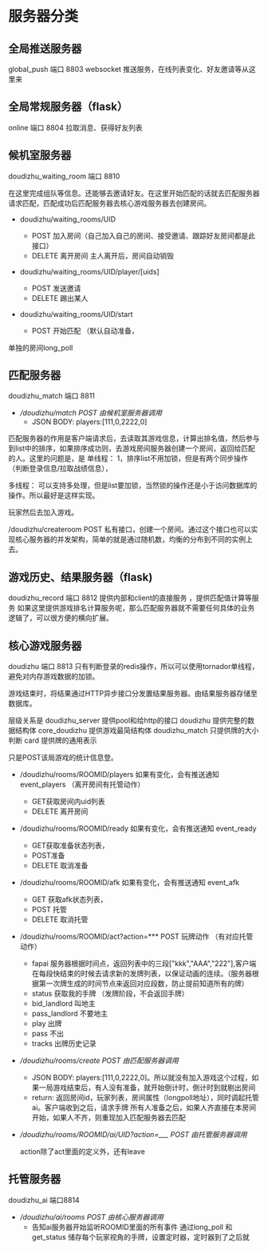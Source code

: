 # 服务器分类

## 全局推送服务器
global_push 端口 8803
websocket 推送服务，在线列表变化、好友邀请等从这里来

## 全局常规服务器（flask）
online 端口 8804
拉取消息、获得好友列表

## 候机室服务器
doudizhu_waiting_room 端口 8810

在这里完成组队等信息。还能够去邀请好友。在这里开始匹配的话就去匹配服务器请求匹配，匹配成功后匹配服务器去核心游戏服务器去创建房间。

* doudizhu/waiting_rooms/UID
    - POST 加入房间（自己加入自己的房间、接受邀请、跟踪好友房间都是此接口）
    - DELETE 离开房间 主人离开后，房间自动销毁

* doudizhu/waiting_rooms/UID/player/[uids]
    - POST 发送邀请
    - DELETE 踢出某人

* doudizhu/waiting_rooms/UID/start
    - POST 开始匹配 （默认自动准备，

单独的房间long_poll
## 匹配服务器
doudizhu_match 端口 8811

* */doudizhu/match POST 由候机室服务器调用*
    - JSON BODY: players:[111,0,2222,0]

匹配服务器的作用是客户端请求后，去读取其游戏信息，计算出排名值，然后参与到list中的排序，如果排序成功则，去游戏房间服务器创建一个房间，返回给匹配的人。这里的问题是，是
单线程：
    1，排序list不用加锁，但是有两个同步操作（判断登录信息/拉取战绩信息），

多线程：
    可以支持多处理，但是list要加锁，当然锁的操作还是小于访问数据库的操作。所以最好是这样实现。

玩家然后去加入游戏。

/doudizhu/createroom POST 私有接口，创建一个房间。通过这个接口也可以实现核心服务器的并发架构，简单的就是通过随机数，均衡的分布到不同的实例上去。

## 游戏历史、结果服务器（flask)
doudizhu_record 端口 8812
提供内部和client的直接服务 ，提供匹配值计算等服务
如果这里提供游戏排名计算服务呢，那么匹配服务器就不需要任何具体的业务逻辑了，可以很方便的横向扩展。

## 核心游戏服务器
doudizhu 端口 8813
只有判断登录的redis操作，所以可以使用tornador单线程，避免对内存游戏数据的加锁。

游戏结束时，将结果通过HTTP异步接口分发置结果服务器。由结果服务器存储至数据库。


层级关系是
doudizhu_server  提供pool和给http的接口
doudizhu  提供完整的数据结构体
core_doudizhu 提供游戏最简结构体
doudizhu_match 只提供牌的大小判断
card 提供牌的通用表示


只是POST该局游戏的统计信息登。
* /doudizhu/rooms/ROOMID/players  如果有变化，会有推送通知 event_players （离开房间有托管动作）
    - GET获取房间内uid列表 
    - DELETE 离开房间
* /doudizhu/rooms/ROOMID/ready   如果有变化，会有推送通知 event_ready
    - GET获取准备状态列表，
    - POST准备 
    - DELETE 取消准备
* /doudizhu/rooms/ROOMID/afk    如果有变化，会有推送通知 event_afk
    - GET 获取afk状态列表， 
    - POST 托管
    - DELETE 取消托管
* /doudizhu/rooms/ROOMID/act?action=*** POST 玩牌动作 （有对应托管动作）
    - fapai  服务器根据时间点，返回列表中的三段["kkk","AAA","222"],客户端在每段快结束的时候去请求新的发牌列表，以保证动画的连续。（服务器根据第一次牌生成的时间节点来返回对应段数，防止提前知道所有的牌）
    - status 获取我的手牌 （发牌阶段，不会返回手牌）
    - bid_landlord 叫地主
    - pass_landlord 不要地主
    - play 出牌
    - pass 不出
    - tracks 出牌历史记录

* */doudizhu/rooms/create POST 由匹配服务器调用*
    - JSON BODY: players:[111,0,2222,0]。所以就没有加入游戏这个过程，如果一局游戏结束后，有人没有准备，就开始倒计时，倒计时到就剔出房间
    - return: 返回房间id，玩家列表，房间属性（longpoll地址），同时调起托管ai。客户端收到之后，请求手牌
    所有人准备之后，如果人齐直接在本房间开始，如果人不齐，则重现加入匹配服务器去匹配

* */doudizhu/rooms/ROOMID/ai/UID?action=___ POST 由托管服务器调用*

    action除了act里面的定义外，还有leave

## 托管服务器

doudizhu_ai 端口8814

* */doudizhu/ai/rooms POST 由核心服务器调用*
    - 告知ai服务器开始监听ROOMID里面的所有事件
通过long_poll 和get_status 储存每个玩家视角的手牌，设置定时器，定时器到了之后就


